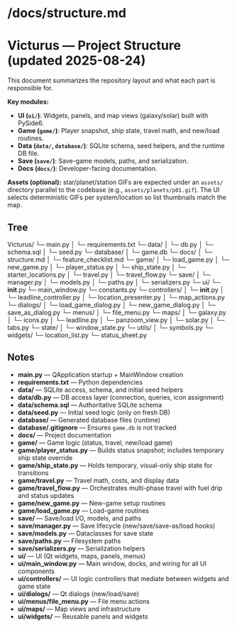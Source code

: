 # /docs/structure.md

# Victurus — Project Structure (updated 2025-08-24)

This document summarizes the repository layout and what each part is responsible for.

**Key modules:**
- **UI (`ui/`)**: Widgets, panels, and map views (galaxy/solar) built with PySide6.
- **Game (`game/`)**: Player snapshot, ship state, travel math, and new/load routines.
- **Data (`data/`, `database/`)**: SQLite schema, seed helpers, and the runtime DB file.
- **Save (`save/`)**: Save-game models, paths, and serialization.
- **Docs (`docs/`)**: Developer-facing documentation.

**Assets (optional):** star/planet/station GIFs are expected under an `assets/` directory parallel to the codebase (e.g., `assets/planets/p01.gif`). The UI selects deterministic GIFs per system/location so list thumbnails match the map.

## Tree

Victurus/
└─ main.py
│ └─ requirements.txt
└─ data/
│ └─ db.py
│ └─ schema.sql
│ └─ seed.py
└─ database/
│ └─ game.db
└─ docs/
│ └─ structure.md
│ └─ feature_checklist.md
└─ game/
│ └─ load_game.py
│ └─ new_game.py
│ └─ player_status.py
│ └─ ship_state.py
│ └─ starter_locations.py
│ └─ travel.py
│ └─ travel_flow.py
└─ save/
│ └─ manager.py
│ └─ models.py
│ └─ paths.py
│ └─ serializers.py
└─ ui/
  └─ __init__.py
  └─ main_window.py
  └─ constants.py
  └─ controllers/
  │ └─ __init__.py
  │ └─ leadline_controller.py
  │ └─ location_presenter.py
  │ └─ map_actions.py
  └─ dialogs/
  │ └─ load_game_dialog.py
  │ └─ new_game_dialog.py
  │ └─ save_as_dialog.py
  └─ menus/
  │ └─ file_menu.py
  └─ maps/
  │ └─ galaxy.py
  │ └─ icons.py
  │ └─ leadline.py
  │ └─ panzoom_view.py
  │ └─ solar.py
  │ └─ tabs.py
  └─ state/
  │ └─ window_state.py
  └─ utils/
  │ └─ symbols.py
  └─ widgets/
    └─ location_list.py
    └─ status_sheet.py


## Notes

- **main.py** — QApplication startup + MainWindow creation
- **requirements.txt** — Python dependencies
- **data/** — SQLite access, schema, and initial seed helpers
- **data/db.py** — DB access layer (connection, queries, icon assignment)
- **data/schema.sql** — Authoritative SQLite schema
- **data/seed.py** — Initial seed logic (only on fresh DB)
- **database/** — Generated database files (runtime)
- **database/.gitignore** — Ensures `game.db` is not tracked
- **docs/** — Project documentation
- **game/** — Game logic (status, travel, new/load game)
- **game/player_status.py** — Builds status snapshot; includes temporary ship state override
- **game/ship_state.py** — Holds temporary, visual-only ship state for transitions
- **game/travel.py** — Travel math, costs, and display data
- **game/travel_flow.py** — Orchestrates multi-phase travel with fuel drip and status updates
- **game/new_game.py** — New-game setup routines
- **game/load_game.py** — Load-game routines
- **save/** — Save/load I/O, models, and paths
- **save/manager.py** — Save lifecycle (new/save/save-as/load hooks)
- **save/models.py** — Dataclasses for save state
- **save/paths.py** — Filesystem paths
- **save/serializers.py** — Serialization helpers
- **ui/** — UI (Qt widgets, maps, panels, menus)
- **ui/main_window.py** — Main window, docks, and wiring for all UI components
- **ui/controllers/** — UI logic controllers that mediate between widgets and game state
- **ui/dialogs/** — Qt dialogs (new/load/save)
- **ui/menus/file_menu.py** — File menu actions
- **ui/maps/** — Map views and infrastructure
- **ui/widgets/** — Reusable panels and widgets